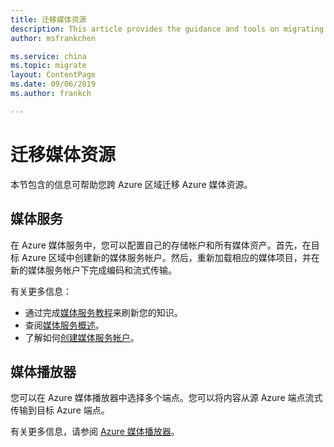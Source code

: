 ```yaml
---
title: 迁移媒体资源
description: This article provides the guidance and tools on migrating media resources.
author: msfrankchen

ms.service: china 
ms.topic: migrate
layout: ContentPage 
ms.date: 09/06/2019
ms.author: frankch

---
```



# 迁移媒体资源

本节包含的信息可帮助您跨 Azure 区域迁移 Azure 媒体资源。

## 媒体服务

在 Azure 媒体服务中，您可以配置自己的存储帐户和所有媒体资产。首先，在目标 Azure 区域中创建新的媒体服务帐户。然后，重新加载相应的媒体项目，并在新的媒体服务帐户下完成编码和流式传输。
 
有关更多信息：
* 通过完成[媒体服务教程](https://docs.azure.cn/zh-cn/media-services/#step-by-step-tutorials)来刷新您的知识。
* 查阅[媒体服务概述](https://docs.azure.cn/zh-cn/media-services/previous/media-services-overview)。
* 了解如何[创建媒体服务帐户](https://docs.azure.cn/zh-cn/media-services/previous/media-services-portal-create-account)。

## 媒体播放器

您可以在 Azure 媒体播放器中选择多个端点。您可以将内容从源 Azure 端点流式传输到目标 Azure 端点。

有关更多信息，请参阅 [Azure 媒体播放器](https://ampdemo.azureedge.net/azuremediaplayer.html)。

